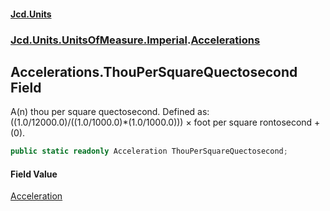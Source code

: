 #### [Jcd.Units](index.md 'index')
### [Jcd.Units.UnitsOfMeasure.Imperial](Jcd.Units.UnitsOfMeasure.Imperial.md 'Jcd.Units.UnitsOfMeasure.Imperial').[Accelerations](Accelerations.md 'Jcd.Units.UnitsOfMeasure.Imperial.Accelerations')

## Accelerations.ThouPerSquareQuectosecond Field

A(n) thou per square quectosecond. Defined as: ((1.0/12000.0)/((1.0/1000.0)*(1.0/1000.0))) × foot per square rontosecond + (0).

```csharp
public static readonly Acceleration ThouPerSquareQuectosecond;
```

#### Field Value
[Acceleration](Acceleration.md 'Jcd.Units.UnitTypes.Acceleration')